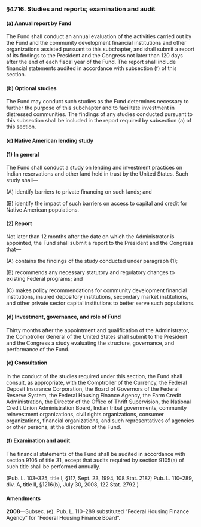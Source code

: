 ### §4716. Studies and reports; examination and audit ###

#### (a) Annual report by Fund ####

The Fund shall conduct an annual evaluation of the activities carried out by the Fund and the community development financial institutions and other organizations assisted pursuant to this subchapter, and shall submit a report of its findings to the President and the Congress not later than 120 days after the end of each fiscal year of the Fund. The report shall include financial statements audited in accordance with subsection (f) of this section.

#### (b) Optional studies ####

The Fund may conduct such studies as the Fund determines necessary to further the purpose of this subchapter and to facilitate investment in distressed communities. The findings of any studies conducted pursuant to this subsection shall be included in the report required by subsection (a) of this section.

#### (c) Native American lending study ####

#### (1) In general ####

The Fund shall conduct a study on lending and investment practices on Indian reservations and other land held in trust by the United States. Such study shall—

(A) identify barriers to private financing on such lands; and

(B) identify the impact of such barriers on access to capital and credit for Native American populations.

#### (2) Report ####

Not later than 12 months after the date on which the Administrator is appointed, the Fund shall submit a report to the President and the Congress that—

(A) contains the findings of the study conducted under paragraph (1);

(B) recommends any necessary statutory and regulatory changes to existing Federal programs; and

(C) makes policy recommendations for community development financial institutions, insured depository institutions, secondary market institutions, and other private sector capital institutions to better serve such populations.

#### (d) Investment, governance, and role of Fund ####

Thirty months after the appointment and qualification of the Administrator, the Comptroller General of the United States shall submit to the President and the Congress a study evaluating the structure, governance, and performance of the Fund.

#### (e) Consultation ####

In the conduct of the studies required under this section, the Fund shall consult, as appropriate, with the Comptroller of the Currency, the Federal Deposit Insurance Corporation, the Board of Governors of the Federal Reserve System, the Federal Housing Finance Agency, the Farm Credit Administration, the Director of the Office of Thrift Supervision, the National Credit Union Administration Board, Indian tribal governments, community reinvestment organizations, civil rights organizations, consumer organizations, financial organizations, and such representatives of agencies or other persons, at the discretion of the Fund.

#### (f) Examination and audit ####

The financial statements of the Fund shall be audited in accordance with section 9105 of title 31, except that audits required by section 9105(a) of such title shall be performed annually.

(Pub. L. 103–325, title I, §117, Sept. 23, 1994, 108 Stat. 2187; Pub. L. 110–289, div. A, title II, §1216(b), July 30, 2008, 122 Stat. 2792.)

#### Amendments ####

**2008**—Subsec. (e). Pub. L. 110–289 substituted “Federal Housing Finance Agency” for “Federal Housing Finance Board”.